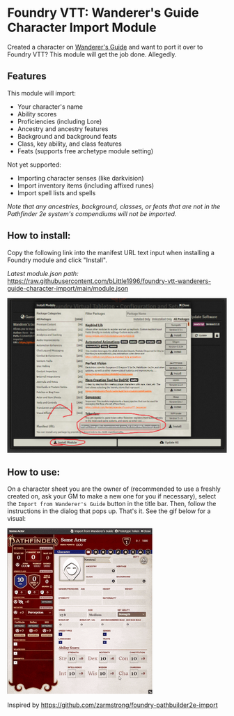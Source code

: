 # Foundry VTT: Wanderer's Guide Character Import Module

Created a character on [Wanderer's Guide](https://wanderersguide.app) and want to port it over to Foundry VTT? This module will get the job done. Allegedly.

## Features

This module will import:

- Your character's name
- Ability scores
- Proficiencies (including Lore)
- Ancestry and ancestry features
- Background and background feats
- Class, key ability, and class features
- Feats (supports free archetype module setting)

Not yet supported:

- Importing character senses (like darkvision)
- Import inventory items (including affixed runes)
- Import spell lists and spells

_Note that any ancestries, background, classes, or feats that are not in the Pathfinder 2e system's compendiums will not be imported._

## How to install:

Copy the following link into the manifest URL text input when installing a Foundry module and click "Install".

_Latest module.json path:_
https://raw.githubusercontent.com/bLittle1996/foundry-vtt-wanderers-guide-character-import/main/module.json

![How to install module](readme-images/foundry-module-install.png)

## How to use:

On a character sheet you are the owner of (recommended to use a freshly created on, ask your GM to make a new one for you if necessary), select the `Import from Wanderer's Guide` button in the title bar. Then, follow the instructions in the dialog that pops up. That's it. See the gif below for a visual:

![How to use the module](readme-images/how-to-use-module.gif)

Inspired by https://github.com/zarmstrong/foundry-pathbuilder2e-import
